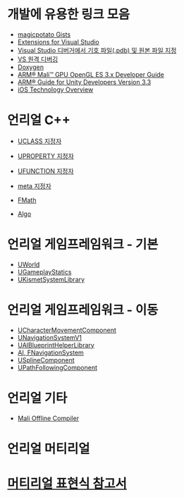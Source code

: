﻿# 개발에 유용한 링크 모음

* [magicpotato Gists](https://gist.github.com/fortheday)
* [Extensions for Visual Studio](https://marketplace.visualstudio.com/)
* [Visual Studio 디버거에서 기호 파일(.pdb) 및 원본 파일 지정](https://msdn.microsoft.com/ko-kr/library/ms241613.aspx)
* [VS 원격 디버깅](https://msdn.microsoft.com/ko-kr/library/y7f5zaaa.aspx)
* [Doxygen](http://www.stack.nl/~dimitri/doxygen/)
* [ARM® Mali™ GPU OpenGL ES 3.x Developer Guide](https://www.google.co.kr/url?sa=t&rct=j&q=&esrc=s&source=web&cd=1&cad=rja&uact=8&ved=0ahUKEwiG8qX60-vYAhUBvLwKHbjpBTwQFgglMAA&url=https%3A%2F%2Fstatic.docs.arm.com%2F100587%2F0100%2Farm_mali_gpu_opengl_es_3-x_developer_guide_100587_0100_00_en.pdf&usg=AOvVaw0BQe_2ETUc8qyCCmdr7jBW)
* [ARM®
 Guide for Unity Developers Version 3.3](https://www.google.co.kr/url?sa=t&rct=j&q=&esrc=s&source=web&cd=4&ved=0ahUKEwidsuyR1OvYAhWEurwKHSGEBc4QFgg8MAM&url=https%3A%2F%2Fstatic.docs.arm.com%2F100140%2F0303%2Farm_guide_for_unity_developers_optimizing_mobile_gaming_graphics_100140_0303_01_en.pdf&usg=AOvVaw3kY-anKPUFavHmm-KGacme)
* [iOS Technology Overview](https://drive.google.com/file/d/1r9iMSZuJomim6ZJXG74uPUsJQ9RNXRy2/view?usp=sharing)


# 언리얼 C++
* [UCLASS 지정자](http://api.unrealengine.com/KOR/Programming/UnrealArchitecture/Reference/Classes/Specifiers/)
* [UPROPERTY 지정자](http://api.unrealengine.com/KOR/Programming/UnrealArchitecture/Reference/Properties/Specifiers/index.html)
* [UFUNCTION 지정자](https://api.unrealengine.com/KOR/Programming/UnrealArchitecture/Reference/Functions/Specifiers/index.html)
* [meta 지정자](http://api.unrealengine.com/KOR/Programming/UnrealArchitecture/Reference/Metadata/)

* [FMath](https://api.unrealengine.com/INT/API/Runtime/Core/Math/FMath/)
* [Algo](https://api.unrealengine.com/INT/API/Runtime/Core/Algo/index.html)

# 언리얼 게임프레임워크 - 기본
* [UWorld](http://api.unrealengine.com/INT/API/Runtime/Engine/Engine/UWorld/)
* [UGameplayStatics](http://api.unrealengine.com/INT/API/Runtime/Engine/Kismet/UGameplayStatics/)
* [UKismetSystemLibrary](https://api.unrealengine.com/INT/API/Runtime/Engine/Kismet/UKismetSystemLibrary/index.html)


# 언리얼 게임프레임워크 - 이동
* [UCharacterMovementComponent](https://api.unrealengine.com/INT/API/Runtime/Engine/GameFramework/UCharacterMovementComponent/index.html)
* [UNavigationSystemV1](https://api.unrealengine.com/INT/API/Runtime/NavigationSystem/UNavigationSystemV1/index.html)
* [UAIBlueprintHelperLibrary](https://api.unrealengine.com/INT/API/Runtime/AIModule/Blueprint/UAIBlueprintHelperLibrary/index.html)
* [AI, FNavigationSystem](https://api.unrealengine.com/INT/API/Runtime/Engine/AI/index.html)
* [USplineComponent](http://api.unrealengine.com/INT/API/Runtime/Engine/Components/USplineComponent/)
* [UPathFollowingComponent](https://api.unrealengine.com/INT/API/Runtime/AIModule/Navigation/UPathFollowingComponent/index.html)


# 언리얼 기타
* [Mali Offline Compiler](https://developer.arm.com/products/software-development-tools/graphics-development-tools/mali-offline-compiler/downloads)


# 언리얼 머티리얼
# [머티리얼 표현식 참고서](https://api.unrealengine.com/KOR/Engine/Rendering/Materials/ExpressionReference/index.html)

